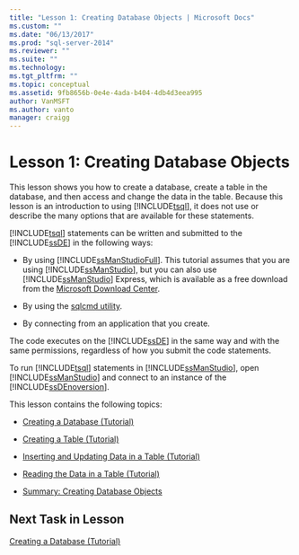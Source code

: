 ```yaml
---
title: "Lesson 1: Creating Database Objects | Microsoft Docs"
ms.custom: ""
ms.date: "06/13/2017"
ms.prod: "sql-server-2014"
ms.reviewer: ""
ms.suite: ""
ms.technology: 
ms.tgt_pltfrm: ""
ms.topic: conceptual
ms.assetid: 9fb8656b-0e4e-4ada-b404-4db4d3eea995
author: VanMSFT
ms.author: vanto
manager: craigg
---
```

# Lesson 1: Creating Database Objects
  This lesson shows you how to create a database, create a table in the database, and then access and change the data in the table. Because this lesson is an introduction to using [!INCLUDE[tsql](../includes/tsql-md.md)], it does not use or describe the many options that are available for these statements.  
  
 [!INCLUDE[tsql](../includes/tsql-md.md)] statements can be written and submitted to the [!INCLUDE[ssDE](../includes/ssde-md.md)] in the following ways:  
  
-   By using [!INCLUDE[ssManStudioFull](../includes/ssmanstudiofull-md.md)]. This tutorial assumes that you are using [!INCLUDE[ssManStudio](../includes/ssmanstudio-md.md)], but you can also use [!INCLUDE[ssManStudio](../includes/ssmanstudio-md.md)] Express, which is available as a free download from the [Microsoft Download Center](http://go.microsoft.com/fwlink/?linkid=67359).  
  
-   By using the [sqlcmd utility](../tools/sqlcmd-utility.md).  
  
-   By connecting from an application that you create.  
  
 The code executes on the [!INCLUDE[ssDE](../includes/ssde-md.md)] in the same way and with the same permissions, regardless of how you submit the code statements.  
  
 To run [!INCLUDE[tsql](../includes/tsql-md.md)] statements in [!INCLUDE[ssManStudio](../includes/ssmanstudio-md.md)], open [!INCLUDE[ssManStudio](../includes/ssmanstudio-md.md)] and connect to an instance of the [!INCLUDE[ssDEnoversion](../includes/ssdenoversion-md.md)].  
  
 This lesson contains the following topics:  
  
-   [Creating a Database &#40;Tutorial&#41;](lesson-1-1-creating-a-database.md)  
  
-   [Creating a Table &#40;Tutorial&#41;](lesson-1-2-creating-a-table.md)  
  
-   [Inserting and Updating Data in a Table &#40;Tutorial&#41;](lesson-1-3-inserting-and-updating-data-in-a-table.md)  
  
-   [Reading the Data in a Table &#40;Tutorial&#41;](lesson-1-4-reading-the-data-in-a-table.md)  
  
-   [Summary: Creating Database Objects](lesson-1-5-summary-creating-database-objects.md)  
  
## Next Task in Lesson  
 [Creating a Database &#40;Tutorial&#41;](lesson-1-1-creating-a-database.md)  
  
  
